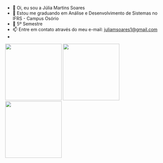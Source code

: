 - 👋 Oi, eu sou a Júlia Martins Soares
- 👀 Estou me graduando em Análise e Desenvolvimento de Sistemas no IFRS - Campus Osório
- 🌱  5º Semestre
- 📫 Entre em contato através do meu e-mail: juliamsoares1@gmail.com
- 
<img height="180em" src="https://github-readme-stats.vercel.app/api?username=ajuliamartins&theme=dracula&show_icons=true&hide_border=false&count_private=true"/>
<img height="180em" src="https://github-readme-streak-stats.herokuapp.com/?user=ajuliamartins&theme=dracula&hide_border=false"/>
<img height="180em" src="https://github-readme-stats.vercel.app/api/top-langs/?username=ajuliamartins&theme=dracula&show_icons=true&hide_border=false&layout=compact"/>
